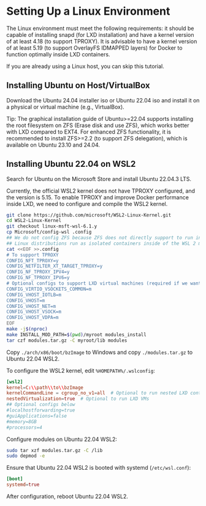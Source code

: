 # Setting Up a Linux Environment

The Linux environment must meet the following requirements: it should be capable of installing snapd (for LXD installation) and have a kernel version of at least 4.18 (to support TPROXY). It is advisable to have a kernel version of at least 5.19 (to support OverlayFS IDMAPPED layers) for Docker to function optimally inside LXD containers.

If you are already using a Linux host, you can skip this tutorial.

## Installing Ubuntu on Host/VirtualBox

Download the Ubuntu 24.04 installer iso or Ubuntu 22.04 iso and install it on a physical or virtual machine (e.g., VirtualBox).

Tip: The graphical installation guide of Ubuntu>=22.04 supports installing the root filesystem on ZFS (Erase disk and use ZFS), which works better with LXD compared to EXT4. For enhanced ZFS functionality, it is recommended to install ZFS>=2.2 (to support ZFS delegation), which is available on Ubuntu 23.10 and 24.04.

## Installing Ubuntu 22.04 on WSL2

Search for Ubuntu on the Microsoft Store and install Ubuntu 22.04.3 LTS.

Currently, the official WSL2 kernel does not have TPROXY configured, and the version is 5.15. To enable TPROXY and improve Docker performance inside LXD, we need to configure and compile the WSL2 kernel.

```bash
git clone https://github.com/microsoft/WSL2-Linux-Kernel.git
cd WSL2-Linux-Kernel
git checkout linux-msft-wsl-6.1.y
cp Microsoft/config-wsl .config
## We do not config ZFS because ZFS does not directly support to run inside a container (due to mount namespaces).
## Linux distributions run as isolated containers inside of the WSL 2 managed VM.
cat <<EOF >>.config
# To support TPROXY
CONFIG_NFT_TPROXY=y
CONFIG_NETFILTER_XT_TARGET_TPROXY=y
CONFIG_NF_TPROXY_IPV4=y
CONFIG_NF_TPROXY_IPV6=y
# Optional configs to support LXD virtual machines (required if we want to try Install-OpenBSD.md)
CONFIG_VIRTIO_VSOCKETS_COMMON=m
CONFIG_VHOST_IOTLB=m
CONFIG_VHOST=m
CONFIG_VHOST_NET=m
CONFIG_VHOST_VSOCK=m
CONFIG_VHOST_VDPA=m
EOF
make -j$(nproc)
make INSTALL_MOD_PATH=$(pwd)/myroot modules_install
tar czf modules.tar.gz -C myroot/lib modules
```

Copy `./arch/x86/boot/bzImage` to Windows and copy `./modules.tar.gz` to Ubuntu 22.04 WSL2.

To configure the WSL2 kernel, edit `%HOMEPATH%/.wslconfig`:

```conf
[wsl2]
kernel=C:\\path\\to\\bzImage
kernelCommandLine = cgroup_no_v1=all  # Optional to run nested LXD containers
nestedVirtualization=true  # Optional to run LXD VMs
## Optional configs below
#localhostforwarding=true
#guiApplications=false
#memory=8GB
#processors=4
```

Configure modules on Ubuntu 22.04 WSL2:

```bash
sudo tar xzf modules.tar.gz -C /lib
sudo depmod -e
```

Ensure that Ubuntu 22.04 WSL2 is booted with systemd (`/etc/wsl.conf`):

```conf
[boot]
systemd=true
```

After configuration, reboot Ubuntu 22.04 WSL2.
